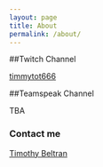 ```yaml
---
layout: page
title: About
permalink: /about/
---
```

##Twitch Channel

<a href="http://twitch.tv/timmytot666">timmytot666</a>

##Teamspeak Channel

TBA

### Contact me

[Timothy Beltran](mailto:timothybeltran515@gmail.com)